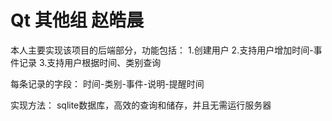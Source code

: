# Qt 其他组 赵皓晨

本人主要实现该项目的后端部分，功能包括：
1.创建用户
2.支持用户增加时间-事件记录
3.支持用户根据时间、类别查询

每条记录的字段：
时间-类别-事件-说明-提醒时间

实现方法：
sqlite数据库，高效的查询和储存，并且无需运行服务器
